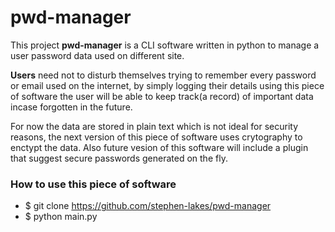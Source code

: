 # pwd-manager

This project **pwd-manager** is a CLI software written in python to manage a user password data used on different site.

**Users** need not to disturb themselves trying to remember every password or email used on the internet, by simply logging their details using this piece of software the user will be able to keep track(a record) of important data incase forgotten in the future.

For now the data are stored in plain text which is not ideal for security reasons, the next version of this piece of software uses crytography to enctypt the data. Also future vesion of this software will include a plugin that suggest secure passwords generated on the fly.

### How to use this piece of software

+ $ git clone https://github.com/stephen-lakes/pwd-manager
+ $ python main.py

### 